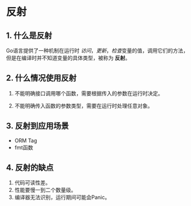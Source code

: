# 反射



## 1. 什么是反射



Go语言提供了一种机制在运行时 *访问*，*更新*，*检查*变量的值，调用它们的方法，但是在编译时并不知道变量的具体类型，被称为 **反射**。



## 2. 什么情况使用反射

1. 不能明确接口调用哪个函数，需要根据传入的参数在运行时决定。

2. 不能明确传入函数的参数类型，需要在运行时处理任意对象。



## 3. 反射到应用场景



- ORM Tag
- fmt函数



## 4. 反射的缺点



1. 代码可读性差。
2. 性能要慢一到二个数量级。
3. 编译器无法识别，运行期间可能会Panic。